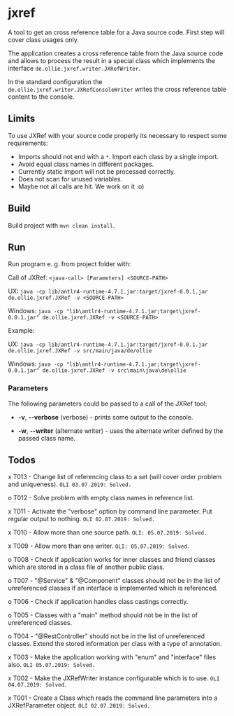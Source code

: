 # jxref
A tool to get an cross reference table for a Java source code. First step will cover class usages only.

The application creates a cross reference table from the Java source code and allows to process the result in a special 
class which implements the interface `de.ollie.jxref.writer.JXRefWriter`.

In the standard configuration the `de.ollie.jxref.writer.JXRefConsoleWriter` writes the cross reference table content to the
console.


## Limits

To use JXRef with your source code properly its necessary to respect some requirements:

- Imports should not end with a `*`. Import each class by a single import.
- Avoid equal class names in different packages.
- Currently static import will not be processed correctly.
- Does not scan for unused variables.
- Maybe not all calls are hit. We work on it :o)


## Build

Build project with `mvn clean install`.


## Run

Run program e. g. from project folder with:

Call of JXRef: `<java-call> [Parameters] <SOURCE-PATH>`

UX: `java -cp lib/antlr4-runtime-4.7.1.jar:target/jxref-0.0.1.jar de.ollie.jxref.JXRef -v <SOURCE-PATH>`

Windows: `java -cp "lib\antlr4-runtime-4.7.1.jar;target\jxref-0.0.1.jar" de.ollie.jxref.JXRef -v <SOURCE-PATH>`

Example:

UX: `java -cp lib/antlr4-runtime-4.7.1.jar:target/jxref-0.0.1.jar de.ollie.jxref.JXRef -v src/main/java/de/ollie`

Windows: `java -cp "lib\antlr4-runtime-4.7.1.jar;target\jxref-0.0.1.jar" de.ollie.jxref.JXRef -v src\main\java\de\ollie`


### Parameters

The following parameters could be passed to a call of the JXRef tool:

* **-v**, **--verbose** (verbose) - prints some output to the console.

* **-w**, **--writer** <class-name> (alternate writer) - uses the alternate writer defined by the passed class name.


## Todos

x T013 - Change list of referencing class to a set (will cover order problem and uniqueness).
  `OLI 03.07.2019: Solved.`

o T012 - Solve problem with empty class names in reference list.

x T011 - Activate the "verbose" option by command line parameter. Put regular output to nothing.
  `OLI 02.07.2019: Solved.`

x T010 - Allow more than one source path.
  `OLI: 05.07.2019: Solved.`

x T009 - Allow more than one writer.
  `OLI: 05.07.2019: Solved.`

o T008 - Check if application works for inner classes and friend classes which are stored in a class file of another public class.

o T007 - "@Service" & "@Component" classes should not be in the list of unreferenced classes if an interface is implemented which is referenced.

o T006 - Check if application handles class castings correctly.

o T005 - Classes with a "main" method should not be in the list of unreferenced classes.

o T004 - "@RestController" should not be in the list of unreferenced classes. Extend the stored information per class with a type of annotation.

x T003 - Make the application working with "enum" and "interface" files also.
  `OLI 05.07.2019: Solved.`

x T002 - Make the JXRefWriter instance configurable which is to use.
  `OLI 04.07.2019: Solved.`
  
x T001 - Create a Class which reads the command line parameters into a JXRefParameter object.
  `OLI 02.07.2019: Solved.`
